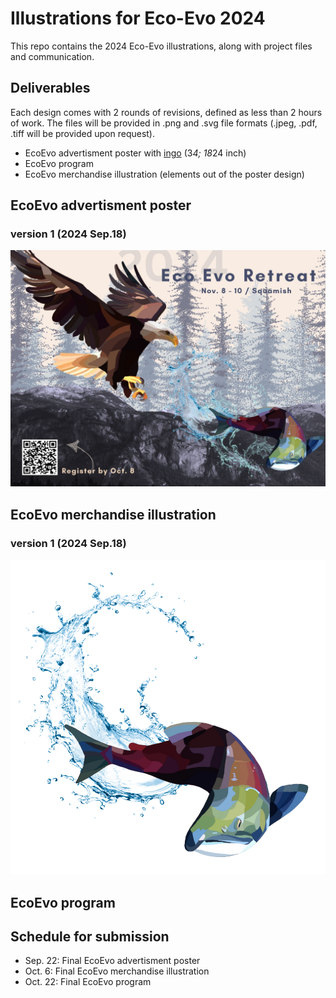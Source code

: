# Illustrations for Eco-Evo 2024
This repo contains the 2024 Eco-Evo illustrations, along with project files and communication.

## Deliverables

Each design comes with 2 rounds of revisions, defined as less than 2 hours of work. The files will be provided in .png and .svg file formats (.jpeg, .pdf, .tiff will be provided upon request).
- EcoEvo advertisment poster with [ingo](./docs/EcoEvo_advertisment_poster_text.md) (3*4; 18*24 inch)
- EcoEvo program
- EcoEvo merchandise illustration (elements out of the poster design)


## EcoEvo advertisment poster

### version 1 (2024 Sep.18)

![](./docs/product/poster_v1.jpg)

## EcoEvo merchandise illustration

### version 1 (2024 Sep.18)

![](/docs/product/merchandise_v1_2.png)


## EcoEvo program

## Schedule for submission
- Sep. 22: Final EcoEvo advertisment poster
- Oct. 6: Final EcoEvo merchandise illustration
- Oct. 22: Final EcoEvo program

